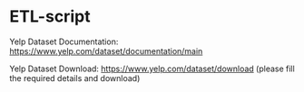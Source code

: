 # ETL-script

Yelp Dataset Documentation: https://www.yelp.com/dataset/documentation/main

Yelp Dataset Download: https://www.yelp.com/dataset/download (please fill the required details and download)
